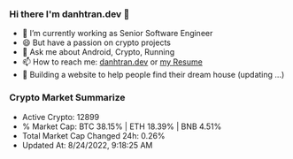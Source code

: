 ### Hi there I'm danhtran.dev 👋

- 🔭 I’m currently working as Senior Software Engineer
- 😄 But have a passion on crypto projects
- 💬 Ask me about Android, Crypto, Running 
- 📫 How to reach me: <a href="https://danhtran.dev" target="_blank">danhtran.dev</a> or <a href="Developer-Resume.pdf" target="_blank">my Resume</a>
- 🌱 Building a website to help people find their dream house (updating ...)

### Crypto Market Summarize
- Active Crypto: 12899
- % Market Cap: BTC 38.15% | ETH 18.39% | BNB 4.51%
- Total Market Cap Changed 24h: 0.26%
- Updated At: 8/24/2022, 9:18:25 AM
